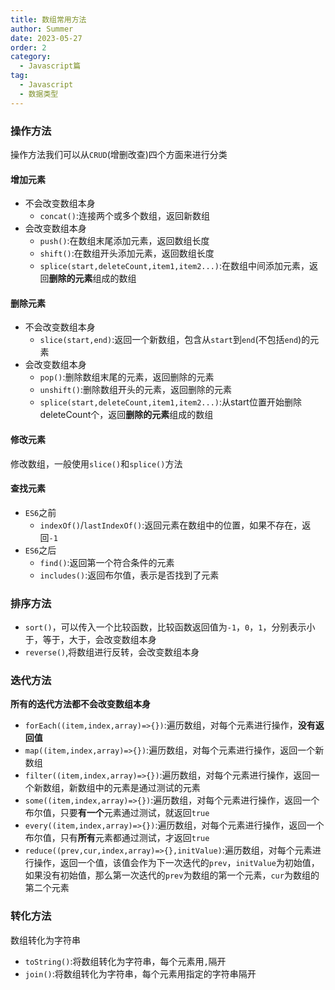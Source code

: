 ```yaml
---
title: 数组常用方法
author: Summer
date: 2023-05-27
order: 2
category:
  - Javascript篇
tag:
  - Javascript
  - 数据类型
---
```


### 操作方法

操作方法我们可以从`CRUD`(增删改查)四个方面来进行分类

#### 增加元素

- 不会改变数组本身
  - `concat()`:连接两个或多个数组，返回新数组
- 会改变数组本身
  - `push()`:在数组末尾添加元素，返回数组长度
  - `shift()`:在数组开头添加元素，返回数组长度
  - `splice(start,deleteCount,item1,item2...)`:在数组中间添加元素，返回**删除的元素**组成的数组

#### 删除元素

- 不会改变数组本身
  - `slice(start,end)`:返回一个新数组，包含从`start`到`end`(不包括`end`)的元素
- 会改变数组本身
  - `pop()`:删除数组末尾的元素，返回删除的元素
  - `unshift()`:删除数组开头的元素，返回删除的元素
  - `splice(start,deleteCount,item1,item2...)`:从start位置开始删除deleteCount个，返回**删除的元素**组成的数组

#### 修改元素
修改数组，一般使用`slice()`和`splice()`方法

#### 查找元素
- `ES6`之前
  - `indexOf()`/`lastIndexOf()`:返回元素在数组中的位置，如果不存在，返回`-1`
- `ES6`之后
  - `find()`:返回第一个符合条件的元素
  - `includes()`:返回布尔值，表示是否找到了元素

### 排序方法
- `sort()`，可以传入一个比较函数，比较函数返回值为`-1`，`0`，`1`，分别表示小于，等于，大于，会改变数组本身
- `reverse()`,将数组进行反转，会改变数组本身
### 迭代方法
**所有的迭代方法都不会改变数组本身**
- `forEach((item,index,array)=>{})`:遍历数组，对每个元素进行操作，**没有返回值**
- `map((item,index,array)=>{})`:遍历数组，对每个元素进行操作，返回一个新数组
- `filter((item,index,array)=>{})`:遍历数组，对每个元素进行操作，返回一个新数组，新数组中的元素是通过测试的元素
- `some((item,index,array)=>{})`:遍历数组，对每个元素进行操作，返回一个布尔值，只要**有一个**元素通过测试，就返回`true`
- `every((item,index,array)=>{})`:遍历数组，对每个元素进行操作，返回一个布尔值，只有**所有**元素都通过测试，才返回`true`
- `reduce((prev,cur,index,array)=>{},initValue)`:遍历数组，对每个元素进行操作，返回一个值，该值会作为下一次迭代的`prev`，`initValue`为初始值，如果没有初始值，那么第一次迭代的`prev`为数组的第一个元素，`cur`为数组的第二个元素
### 转化方法
数组转化为字符串
- `toString()`:将数组转化为字符串，每个元素用`,`隔开
- `join()`:将数组转化为字符串，每个元素用指定的字符串隔开